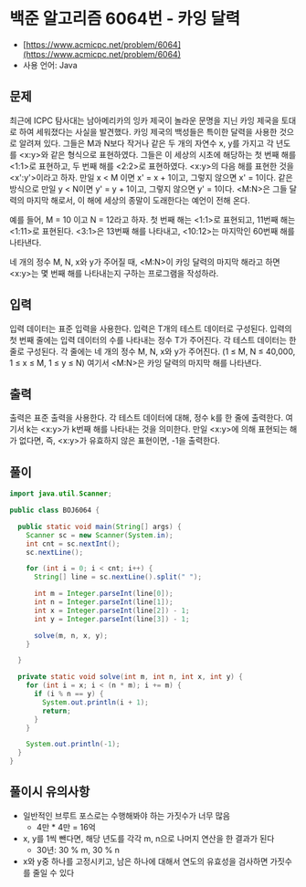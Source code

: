 # 백준 알고리즘 6064번 - 카잉 달력

- [https://www.acmicpc.net/problem/6064](https://www.acmicpc.net/problem/6064)
- 사용 언어: Java

## 문제

최근에 ICPC 탐사대는 남아메리카의 잉카 제국이 놀라운 문명을 지닌 카잉 제국을 토대로 하여 세워졌다는 사실을 발견했다. 카잉 제국의 백성들은 특이한 달력을 사용한 것으로 알려져 있다. 그들은 M과 N보다 작거나 같은 두 개의 자연수 x, y를 가지고 각 년도를 <x:y>와 같은 형식으로 표현하였다. 그들은 이 세상의 시초에 해당하는 첫 번째 해를 <1:1>로 표현하고, 두 번째 해를 <2:2>로 표현하였다. <x:y>의 다음 해를 표현한 것을 <x':y'>이라고 하자. 만일 x < M 이면 x' = x + 1이고, 그렇지 않으면 x' = 1이다. 같은 방식으로 만일 y < N이면 y' = y + 1이고, 그렇지 않으면 y' = 1이다. <M:N>은 그들 달력의 마지막 해로서, 이 해에 세상의 종말이 도래한다는 예언이 전해 온다.

예를 들어, M = 10 이고 N = 12라고 하자. 첫 번째 해는 <1:1>로 표현되고, 11번째 해는 <1:11>로 표현된다. <3:1>은 13번째 해를 나타내고, <10:12>는 마지막인 60번째 해를 나타낸다.

네 개의 정수 M, N, x와 y가 주어질 때, <M:N>이 카잉 달력의 마지막 해라고 하면 <x:y>는 몇 번째 해를 나타내는지 구하는 프로그램을 작성하라.

## 입력

입력 데이터는 표준 입력을 사용한다. 입력은 T개의 테스트 데이터로 구성된다. 입력의 첫 번째 줄에는 입력 데이터의 수를 나타내는 정수 T가 주어진다. 각 테스트 데이터는 한 줄로 구성된다. 각 줄에는 네 개의 정수 M, N, x와 y가 주어진다. (1 ≤ M, N ≤ 40,000, 1 ≤ x ≤ M, 1 ≤ y ≤ N) 여기서 <M:N>은 카잉 달력의 마지막 해를 나타낸다.

## 출력

출력은 표준 출력을 사용한다. 각 테스트 데이터에 대해, 정수 k를 한 줄에 출력한다. 여기서 k는 <x:y>가 k번째 해를 나타내는 것을 의미한다. 만일 <x:y>에 의해 표현되는 해가 없다면, 즉, <x:y>가 유효하지 않은 표현이면, -1을 출력한다.

## 풀이

```java
import java.util.Scanner;

public class BOJ6064 {

  public static void main(String[] args) {
    Scanner sc = new Scanner(System.in);
    int cnt = sc.nextInt();
    sc.nextLine();

    for (int i = 0; i < cnt; i++) {
      String[] line = sc.nextLine().split(" ");

      int m = Integer.parseInt(line[0]);
      int n = Integer.parseInt(line[1]);
      int x = Integer.parseInt(line[2]) - 1;
      int y = Integer.parseInt(line[3]) - 1;

      solve(m, n, x, y);
    }

  }

  private static void solve(int m, int n, int x, int y) {
    for (int i = x; i < (n * m); i += m) {
      if (i % n == y) {
        System.out.println(i + 1);
        return;
      }
    }

    System.out.println(-1);
  }
}
```

## 풀이시 유의사항

- 일반적인 브루트 포스로는 수행해봐야 하는 가짓수가 너무 많음
  - 4만 \* 4만 = 16억
- x, y를 1씩 뺀다면, 해당 년도를 각각 m, n으로 나머지 연산을 한 결과가 된다
  - 30년: 30 % m, 30 % n
- x와 y중 하나를 고정시키고, 남은 하나에 대해서 연도의 유효성을 검사하면 가짓수를 줄일 수 있다
